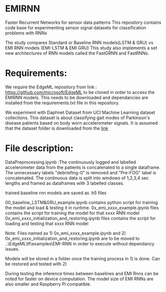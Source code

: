 # EMIRNN
Faster Recurrent Networks for sensor data patterns 
This repository contains code base for experimenting sensor signal datasets for classification problems with RNNs

The study compares Standard or Baseline RNN models(LSTM & GRU) vs EMI RNN models (EMI-LSTM & EMI GRU)
This study also implements a set new architectures of RNN models called the FastGRNN and FastRNNs.

# Requirements: 
We require the EdgeML repository from link : https://github.com/microsoft/EdgeML to be cloned in order to access the EMIRNN models.
This needs to be downloaded and dependancies are installed from the requirements.txt file in this repository.

We experiment with Daphnet Dataset from UCI Machine Learning dataset collections. This dataset is about classifying gait modes of Parkinson's disease patients based on body worn accelerometer signals. 
It is assumed that the dataset folder is downloaded from the [link](https://archive.ics.uci.edu/ml/datasets/Daphnet+Freezing+of+Gait)

# File description:
DataPreprocessing.ipynb :The continuously logged and labelled accelerometer data from the patients is concatenated to a single dataframe. The unnecessary labels "debriefing-0" is removed and "Pre-FOG" label is concatenated. The continuous data is split into windows of 1,2,3,4 sec lengths and framed as dataframes with 3 labelled classes.  
 
trained baseline rnn models are saved as .h5 files  

00_baseline_LSTM&GRU_example.ipynb contains python script for training the model and load & testing it in runtime.
0x_emi_xxxx_example.ipynb files contains the script for training the model for that xxxx RNN model
0x_emi_xxxx_initialization_and_restoring.ipynb files contains the script for  loading and testing  that xxxx RNN model

Note: Files named as 1) 0x_emi_xxxx_example.ipynb and  2) 0x_emi_xxxx_initialization_and_restoring.ipynb are to be moved to 
..\EdgeML\tf\examples\EMI-RNN  in order to execute without dependancy issues.

Models will be stored in a folder once the training process in 1) is done. Can be restored and tested with 2)

During testing the inference times between baselines and EMI Rnns can be noted for faster on device computation. The model size of EMI RNNs are also smaller and Raspberry Pi compatible.
